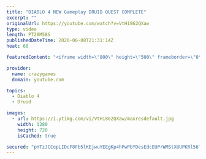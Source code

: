 ```yaml
---
title: "DIABLO 4 NEW Gameplay DRUID QUEST COMPLETE"
excerpt: ""
originalUrl: https://youtube.com/watch?v=VtH1862QXaw
type: video
length: PT20M58S
publishedDateTime: 2020-06-08T21:31:14Z
heat: 68

featuredContent: "<iframe width=\"800\" height=\"500\" frameborder=\"0\" src=\"https://www.youtube.com/embed/VtH1862QXaw\" allow=\"accelerometer; autoplay; encrypted-media; gyroscope; picture-in-picture\" allowfullscreen></iframe>"

provider:
  name: crazygames
  domain: youtube.com

topics:
  - Diablo 4
  - Druid

images:
  - url: https://i.ytimg.com/vi/VtH1862QXaw/maxresdefault.jpg
    width: 1280
    height: 720
    isCached: true

secured: "pHTzJCCepLIDcF8Fb5lKEjwuYEEgKp4hPwPbYDesEdcEUPrWMStXUUPKRl56T50uBIVQJCxhzCIua2kTyoeQjX0DLL6Eo3hDkExyZ8Bh9KDQAluX9BeCE2q7LZz0YhTv64kjcxyEQjc1MBEcOkMkkTakZ6cQhTYS9glr4WMmkYLtKuq643hsFnPvG594Xehziw2f2pyr1JP/Xtj1tATMOGhufjItne8Mt6QR9W6TG53g9rvcnISOJsigvPoXY6wEW0va5WiIcKq48OLjH34fj5ZDOsLWo96+oxWdYdMUCi6ugyz0g0fUiYbcBi1WjNFRKQpWeD/cR8dtKdEsc81EFWVeiXUBzTn36YlyHDFMxAbm1p6GpH3wSct3dEeasZjHsOIaFGjIcT1I9p/i3ltKTvRmxD7gXdYD7tZ8qMsX9GE=;sk6S3AE/5+VqhlBt7XhkcA=="
---
```


